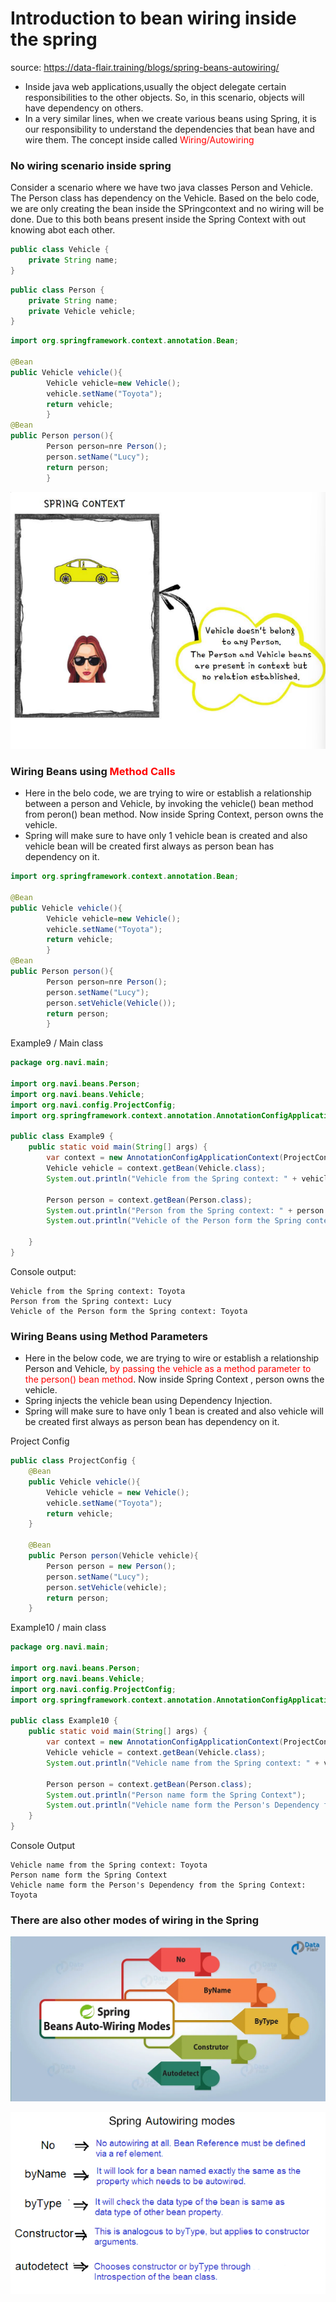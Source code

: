 # Introduction to bean wiring inside the spring

source: https://data-flair.training/blogs/spring-beans-autowiring/

- Inside java web applications,usually the object delegate certain responsibilities to the other objects.
  So, in this scenario, objects will have dependency on others.
- In a very similar lines, when we create various beans using Spring, it is our responsibility to understand
  the dependencies that bean have and wire them. The concept inside called
  <span style="color:red"> Wiring/Autowiring</span>

### No wiring scenario inside spring

<p>Consider a scenario where we have two java classes Person and Vehicle. The Person class has dependency on
the Vehicle. Based on the belo code, we are only creating the bean inside the SPringcontext
and no wiring will be done. Due to this both beans present inside the Spring Context
with out knowing abot each other. 
</p>

````java
public class Vehicle {
    private String name;
}
````

````java
public class Person {
    private String name;
    private Vehicle vehicle;
}
````

````java
import org.springframework.context.annotation.Bean;

@Bean
public Vehicle vehicle(){
        Vehicle vehicle=new Vehicle();
        vehicle.setName("Toyota");
        return vehicle;
        }
@Bean
public Person person(){
        Person person=nre Person();
        person.setName("Lucy");
        return person;
        }
````

![img_2.png](img_2.png)

### Wiring Beans using <span style="color:red">Method Calls</span>

- Here in the belo code, we are trying to wire or establish a relationship between a person and Vehicle, by invoking the
  vehicle() bean method from peron() bean method. Now inside Spring Context, person owns the vehicle.
- Spring will make sure to have only 1 vehicle bean is created and also vehicle bean will be created first always as
  person bean has dependency on it.

````java
import org.springframework.context.annotation.Bean;

@Bean
public Vehicle vehicle(){
        Vehicle vehicle=new Vehicle();
        vehicle.setName("Toyota");
        return vehicle;
        }
@Bean
public Person person(){
        Person person=nre Person();
        person.setName("Lucy");
        person.setVehicle(Vehicle());
        return person;
        }
````

Example9 / Main class

````java
package org.navi.main;

import org.navi.beans.Person;
import org.navi.beans.Vehicle;
import org.navi.config.ProjectConfig;
import org.springframework.context.annotation.AnnotationConfigApplicationContext;

public class Example9 {
    public static void main(String[] args) {
        var context = new AnnotationConfigApplicationContext(ProjectConfig.class);
        Vehicle vehicle = context.getBean(Vehicle.class);
        System.out.println("Vehicle from the Spring context: " + vehicle.getName());

        Person person = context.getBean(Person.class);
        System.out.println("Person from the Spring context: " + person.getName());
        System.out.println("Vehicle of the Person form the Spring context: " + person.getVehicle().getName());

    }
}
````

Console output:

````
Vehicle from the Spring context: Toyota
Person from the Spring context: Lucy
Vehicle of the Person form the Spring context: Toyota

````

### Wiring Beans using Method Parameters

- Here in the below code, we are trying to wire or establish a relationship Person and Vehicle,<span style="color:red"> by passing the vehicle
  as a method parameter to the person() bean method</span>. Now inside Spring Context , person owns the vehicle.
- Spring injects the vehicle bean using Dependency Injection.
- Spring will make sure to have only 1 bean is created and also vehicle will be created first always as person bean has
  dependency on it.

Project Config
````java
public class ProjectConfig {
    @Bean
    public Vehicle vehicle(){
        Vehicle vehicle = new Vehicle();
        vehicle.setName("Toyota");
        return vehicle;
    }

    @Bean
    public Person person(Vehicle vehicle){
        Person person = new Person();
        person.setName("Lucy");
        person.setVehicle(vehicle);
        return person;
    }

````
Example10 / main class
````java
package org.navi.main;

import org.navi.beans.Person;
import org.navi.beans.Vehicle;
import org.navi.config.ProjectConfig;
import org.springframework.context.annotation.AnnotationConfigApplicationContext;

public class Example10 {
    public static void main(String[] args) {
        var context = new AnnotationConfigApplicationContext(ProjectConfig.class);
        Vehicle vehicle = context.getBean(Vehicle.class);
        System.out.println("Vehicle name from the Spring context: " + vehicle.getName());

        Person person = context.getBean(Person.class);
        System.out.println("Person name form the Spring Context");
        System.out.println("Vehicle name form the Person's Dependency from the Spring Context: "+ person.getVehicle().getName());
    }
}

````

Console Output
````
Vehicle name from the Spring context: Toyota
Person name form the Spring Context
Vehicle name form the Person's Dependency from the Spring Context: Toyota
````
### There are also other modes of wiring in the Spring

![img_1.png](img_1.png)

![img.png](img.png)